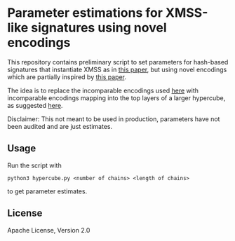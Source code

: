# Parameter estimations for XMSS-like signatures using novel encodings
This repository contains preliminary script to set parameters for hash-based signatures that instantiate XMSS as in [this paper](https://eprint.iacr.org/2025/055.pdf), but using novel encodings which are partially inspired by [this paper](https://eprint.iacr.org/2025/889.pdf).

The idea is to replace the incomparable encodings used [here](https://eprint.iacr.org/2025/055.pdf) with incomparable encodings mapping into the top layers of a larger hypercube, as suggested [here](https://eprint.iacr.org/2025/889.pdf).

Disclaimer: This not meant to be used in production, parameters have not been audited and are just estimates.

## Usage
Run the script with
```
python3 hypercube.py <number of chains> <length of chains>
```
to get parameter estimates.

## License
Apache License, Version 2.0